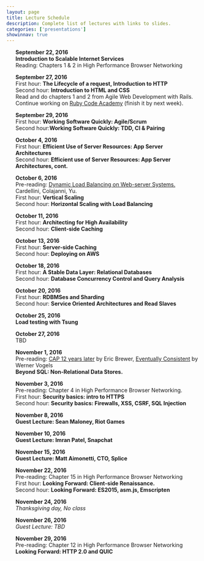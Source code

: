 ```yaml
---
layout: page
title: Lecture Schedule
description: Complete list of lectures with links to slides.
categories: ['presentations']
showinnav: true
---
```


<ul>
<section>
<p>
<b>September 22, 2016</br></b>
<b href="lecture_2015_09_24.pdf">Introduction to Scalable Internet
Services</b>
</br>
Reading: Chapters 1 & 2 in High Performance Browser Networking</br>
</p>
</section>
</ul>

<ul>
<section>
<p>
<b>September 27, 2016</br></b>
First hour: <b href="lecture_2015_09_29.pdf">The Lifecycle of a request, Introduction to HTTP</b>
</br>
Second hour: <b href="lecture_2015_09_29.pdf">Introduction to HTML and CSS</b>
</br>
Read and do chapters 1 and 2 from Agile Web Development with Rails.
Continue working on <a href="http://www.codecademy.com/en/tracks/ruby/">Ruby Code Academy</a> (finish it by next week).
</section>
</ul>

<ul>
<section>
<p>
<b>September 29, 2016</br></b>
First hour: <b href="lecture_2015_10_01.pdf">Working Software Quickly:
Agile/Scrum</b><br>
Second hour:<b href="lecture_2015_10_01.pdf">Working Software Quickly: TDD, CI &
Pairing</b><br>
</p>
</section>
</ul>




<ul>
<section>
<p>
<b>October 4, 2016</br></b>
<!-- Pre-reading: <a href="https://cs.uwaterloo.ca/~brecht/papers/getpaper.php?file=eurosys-2007.pdf">Comparing the Performance of Web Server Architectures</a>, Pariag et al.</br> -->
First hour: <b href="lecture_2015_10_06.pdf">Efficient Use of Server Resources: App Server Architectures</b></br>
Second hour: <b href="lecture_2015_10_06.pdf">Efficient use of Server Resources: App Server Architectures, cont. </b></br>
</p>
</section>
</ul>

<ul>
<section>
<p>
<b>October 6, 2016<br></b>
Pre-reading: <a href="http://www.ics.uci.edu/~cs230/reading/DLB.pdf">Dynamic Load Balancing on Web-server Systems. </a> Cardellini, Colajanni, Yu.<br>
First hour: <b href="lecture_2015_10_08.pdf">Vertical Scaling</b><br>
Second hour: <b href="lecture_2015_10_08.pdf">Horizontal Scaling with Load
Balancing</b><br>
</p>
</section>
</ul>

<ul>
<section>
<p>
<b>October 11, 2016<br></b>
First hour: <b href="lecture_2015_10_13.pdf">Architecting for High
Availability</b><br>
Second hour: <b href="lecture_2015_10_13.pdf">Client-side Caching</b><br>
</p>
</section>
</ul>


<ul>
<section>
<p>
<b>October 13, 2016</br></b>
First hour: <b href="lecture_2015_10_15.pdf">Server-side Caching</b></br>
Second hour: <b href="lecture_2015_10_15.pdf">Deploying on AWS</b></br>
</p>
</section>
</ul>


<ul>
<section>
<p>
<b>October 18, 2016</br></b>
First hour: <b href="lecture_2015_10_20.pdf">A Stable Data Layer: Relational Databases</b></br>
Second hour: <b href="lecture_2015_10_20.pdf">Database Concurrency Control and Query Analysis</b></br>
</p>
</section>
</ul>


<ul>
<section>
<p>
<b>October 20, 2016</br></b>
First hour: <b href="lecture_2015_10_22.pdf">RDBMSes and Sharding</b></br>
Second hour: <b href="lecture_2015_10_22.pdf">Service Oriented Architectures and Read Slaves</b></br>
</p>
</section>
</ul>
<ul>
<section>
<p>
<b>October 25, 2016</br></b>
<b href="lecture_2015_10_27.pdf">Load testing with Tsung</b></br>
</p>
</section>
</ul>

<ul>
<section>
<p>
<b>October 27, 2016</br></b>
TBD
</ul>


<ul>
<section>
<p>
<b>November 1, 2016</br></b>
Pre-reading: 
<a
href="http://www.realtechsupport.org/UB/NP/Numeracy_CAP%2B12Years_2012.pdf"> CAP 12 years later</a> by Eric Brewer, 
<a href="vogels.pdf">Eventually Consistent</a> by Werner Vogels<br>
<b href="lecture_2015_11_03.pdf"> Beyond SQL: Non-Relational Data Stores.</b></br>
</p>
</section>
</ul>

<ul>
<section>
<p>
<b>November 3, 2016</br></b>
Pre-reading: Chapter 4 in High Performance Browser Networking.</br>
First hour: <b href="lecture_2015_11_05.pdf">Security basics: intro to HTTPS</b></br>
Second hour: <b href="lecture_2015_11_05.pdf">Security basics: Firewalls, XSS, CSRF, SQL Injection</b></br>
</p>
</section>
</ul>

<ul>
<section>
<p>
<b>November 8, 2016</br></b>
<b>Guest Lecture: Sean Maloney, Riot Games <br></b>
</p>
</section>
</ul>


<ul>
<section>
<p>
<b>November 10, 2016</br></b>
<b> Guest Lecture: Imran Patel, Snapchat </b>
</p>
</section>
</ul>
<ul>
<section>
<p>
<b>November 15, 2016</br></b>
<b >Guest Lecture: Matt Aimonetti, CTO, Splice</b></br>
</p>
</section>
</ul>


<ul>
<section>
<p>
<b>November 22, 2016</br></b>
Pre-reading: Chapter 15 in High Performance Browser Networking</br>
First hour: <b href="lecture_2015_11_17.pdf">Looking Forward: Client-side Renaissance.</b></br>
Second hour: <b href="lecture_2015_11_17.pdf">Looking Forward: ES2015, asm.js, Emscripten</b></br>
</p>
</section>
</ul>
<ul>
<section>
<p>
<b>November 24, 2016</br></b>
<em>Thanksgiving day, No class</em>
</p>
</section>
</ul>


<ul>
<section>
<p>
<b>November 26, 2016</br></b>
<em>Guest Lecture: TBD</em>
</p>
</section>
</ul>


<ul>
<section>
<p>
<b>November 29, 2016</br></b>
Pre-reading: Chapter 12 in High Performance Browser Networking</br>
<b href="lecture_2015_12_01.pdf">Looking Forward: HTTP 2.0 and QUIC</b></br>
</p>
</section>
</ul>

